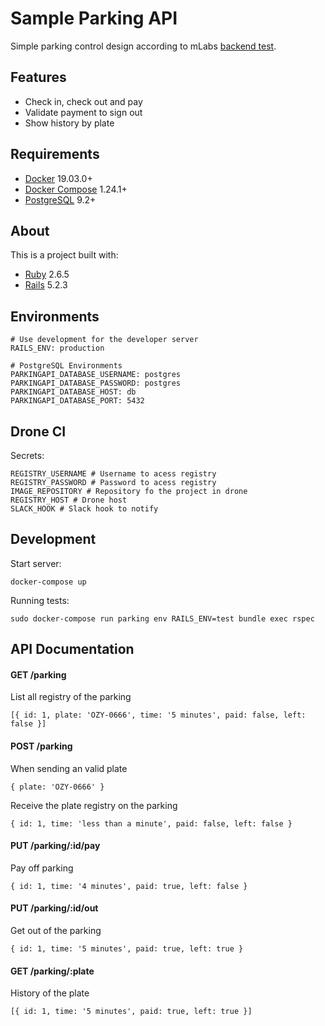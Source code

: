# Sample Parking API

Simple parking control design according to mLabs [backend test](https://github.com/mlabssoftware/mlabs-teste/blob/master/back-end.md).

## Features

- Check in, check out and pay
- Validate payment to sign out
- Show history by plate

## Requirements

- [Docker](https://docs.docker.com/) 19.03.0+
- [Docker Compose](https://docs.docker.com/compose/) 1.24.1+
- [PostgreSQL](https://www.postgresql.org/) 9.2+

## About
This is a project built with:

- [Ruby](https://www.ruby-lang.org/) 2.6.5
- [Rails](https://rubyonrails.org/) 5.2.3

## Environments

```
# Use development for the developer server
RAILS_ENV: production

# PostgreSQL Environments
PARKINGAPI_DATABASE_USERNAME: postgres
PARKINGAPI_DATABASE_PASSWORD: postgres
PARKINGAPI_DATABASE_HOST: db
PARKINGAPI_DATABASE_PORT: 5432
```

## Drone CI
Secrets:

```
REGISTRY_USERNAME # Username to acess registry
REGISTRY_PASSWORD # Password to acess registry
IMAGE_REPOSITORY # Repository fo the project in drone
REGISTRY_HOST # Drone host
SLACK_HOOK # Slack hook to notify
```

## Development

Start server:

```docker-compose up```

Running tests:

```sudo docker-compose run parking env RAILS_ENV=test bundle exec rspec```

## API Documentation

#### GET /parking

List all registry of the parking

```[{ id: 1, plate: 'OZY-0666', time: '5 minutes', paid: false, left: false }]```

#### POST /parking
When sending an valid plate

```{ plate: 'OZY-0666' }```

Receive the plate registry on the parking

```{ id: 1, time: 'less than a minute', paid: false, left: false }```

#### PUT /parking/:id/pay
Pay off parking

```{ id: 1, time: '4 minutes', paid: true, left: false }```

#### PUT /parking/:id/out
Get out of the parking

```{ id: 1, time: '5 minutes', paid: true, left: true }```

#### GET /parking/:plate
History of the plate

```[{ id: 1, time: '5 minutes', paid: true, left: true }]```
